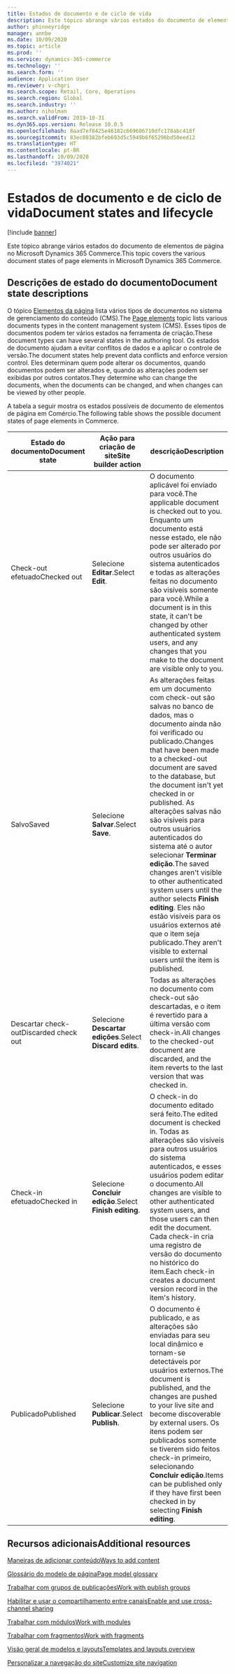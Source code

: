 ```yaml
---
title: Estados de documento e de ciclo de vida
description: Este tópico abrange vários estados do documento de elementos de página no Microsoft Dynamics 365 Commerce.
author: phinneyridge
manager: annbe
ms.date: 10/09/2020
ms.topic: article
ms.prod: ''
ms.service: dynamics-365-commerce
ms.technology: ''
ms.search.form: ''
audience: Application User
ms.reviewer: v-chgri
ms.search.scope: Retail, Core, Operations
ms.search.region: Global
ms.search.industry: ''
ms.author: niholman
ms.search.validFrom: 2019-10-31
ms.dyn365.ops.version: Release 10.0.5
ms.openlocfilehash: 8aad7ef8425e46182c669686710dfc178abc418f
ms.sourcegitcommit: 83ec80382bfeb693d5c5949b6f65296bd50eed12
ms.translationtype: HT
ms.contentlocale: pt-BR
ms.lasthandoff: 10/09/2020
ms.locfileid: "3974021"
---
```

# <a name="document-states-and-lifecycle"></a><span data-ttu-id="d817c-103">Estados de documento e de ciclo de vida</span><span class="sxs-lookup"><span data-stu-id="d817c-103">Document states and lifecycle</span></span>

[!include [banner](includes/banner.md)]

<span data-ttu-id="d817c-104">Este tópico abrange vários estados do documento de elementos de página no Microsoft Dynamics 365 Commerce.</span><span class="sxs-lookup"><span data-stu-id="d817c-104">This topic covers the various document states of page elements in Microsoft Dynamics 365 Commerce.</span></span>

## <a name="document-state-descriptions"></a><span data-ttu-id="d817c-105">Descrições de estado do documento</span><span class="sxs-lookup"><span data-stu-id="d817c-105">Document state descriptions</span></span>

<span data-ttu-id="d817c-106">O tópico [Elementos da página](page-elements-overview.md) lista vários tipos de documentos no sistema de gerenciamento do conteúdo (CMS).</span><span class="sxs-lookup"><span data-stu-id="d817c-106">The [Page elements](page-elements-overview.md) topic lists various documents types in the content management system (CMS).</span></span> <span data-ttu-id="d817c-107">Esses tipos de documentos podem ter vários estados na ferramenta de criação.</span><span class="sxs-lookup"><span data-stu-id="d817c-107">These document types can have several states in the authoring tool.</span></span> <span data-ttu-id="d817c-108">Os estados de documento ajudam a evitar conflitos de dados e a aplicar o controle de versão.</span><span class="sxs-lookup"><span data-stu-id="d817c-108">The document states help prevent data conflicts and enforce version control.</span></span> <span data-ttu-id="d817c-109">Eles determinam quem pode alterar os documentos, quando documentos podem ser alterados e, quando as alterações podem ser exibidas por outros contatos.</span><span class="sxs-lookup"><span data-stu-id="d817c-109">They determine who can change the documents, when the documents can be changed, and when changes can be viewed by other people.</span></span>

<span data-ttu-id="d817c-110">A tabela a seguir mostra os estados possíveis de documento de elementos de página em Comércio.</span><span class="sxs-lookup"><span data-stu-id="d817c-110">The following table shows the possible document states of page elements in Commerce.</span></span>

| <span data-ttu-id="d817c-111">Estado do documento</span><span class="sxs-lookup"><span data-stu-id="d817c-111">Document state</span></span>      | <span data-ttu-id="d817c-112">Ação para criação de site</span><span class="sxs-lookup"><span data-stu-id="d817c-112">Site builder action</span></span>        | <span data-ttu-id="d817c-113">descrição</span><span class="sxs-lookup"><span data-stu-id="d817c-113">Description</span></span>                                                  |
| ------------------- | -------------------------- | ------------------------------------------------------------ |
| <span data-ttu-id="d817c-114">Check-out efetuado</span><span class="sxs-lookup"><span data-stu-id="d817c-114">Checked out</span></span>         | <span data-ttu-id="d817c-115">Selecione **Editar**.</span><span class="sxs-lookup"><span data-stu-id="d817c-115">Select **Edit**.</span></span>           | <span data-ttu-id="d817c-116">O documento aplicável foi enviado para você.</span><span class="sxs-lookup"><span data-stu-id="d817c-116">The applicable document is checked out to you.</span></span> <span data-ttu-id="d817c-117">Enquanto um documento está nesse estado, ele não pode ser alterado por outros usuários do sistema autenticados e todas as alterações feitas no documento são visíveis somente para você.</span><span class="sxs-lookup"><span data-stu-id="d817c-117">While a document is in this state, it can't be changed by other authenticated system users, and any changes that you make to the document are visible only to you.</span></span> |
| <span data-ttu-id="d817c-118">Salvo</span><span class="sxs-lookup"><span data-stu-id="d817c-118">Saved</span></span>               | <span data-ttu-id="d817c-119">Selecione **Salvar**.</span><span class="sxs-lookup"><span data-stu-id="d817c-119">Select **Save**.</span></span>           | <span data-ttu-id="d817c-120">As alterações feitas em um documento com check-out são salvas no banco de dados, mas o documento ainda não foi verificado ou publicado.</span><span class="sxs-lookup"><span data-stu-id="d817c-120">Changes that have been made to a checked-out document are saved to the database, but the document isn't yet checked in or published.</span></span> <span data-ttu-id="d817c-121">As alterações salvas não são visíveis para outros usuários autenticados do sistema até o autor selecionar **Terminar edição**.</span><span class="sxs-lookup"><span data-stu-id="d817c-121">The saved changes aren't visible to other authenticated system users until the author selects **Finish editing**.</span></span> <span data-ttu-id="d817c-122">Eles não estão visíveis para os usuários externos até que o item seja publicado.</span><span class="sxs-lookup"><span data-stu-id="d817c-122">They aren't visible to external users until the item is published.</span></span> |
| <span data-ttu-id="d817c-123">Descartar check-out</span><span class="sxs-lookup"><span data-stu-id="d817c-123">Discarded check out</span></span> | <span data-ttu-id="d817c-124">Selecione **Descartar edições**.</span><span class="sxs-lookup"><span data-stu-id="d817c-124">Select **Discard edits**.</span></span>  | <span data-ttu-id="d817c-125">Todas as alterações no documento com check-out são descartadas, e o item é revertido para a última versão com check-in.</span><span class="sxs-lookup"><span data-stu-id="d817c-125">All changes to the checked-out document are discarded, and the item reverts to the last version that was checked in.</span></span> |
| <span data-ttu-id="d817c-126">Check-in efetuado</span><span class="sxs-lookup"><span data-stu-id="d817c-126">Checked in</span></span>          | <span data-ttu-id="d817c-127">Selecione **Concluir edição**.</span><span class="sxs-lookup"><span data-stu-id="d817c-127">Select **Finish editing**.</span></span> | <span data-ttu-id="d817c-128">O check-in do documento editado será feito.</span><span class="sxs-lookup"><span data-stu-id="d817c-128">The edited document is checked in.</span></span> <span data-ttu-id="d817c-129">Todas as alterações são visíveis para outros usuários do sistema autenticados, e esses usuários podem editar o documento.</span><span class="sxs-lookup"><span data-stu-id="d817c-129">All changes are visible to other authenticated system users, and those users can then edit the document.</span></span> <span data-ttu-id="d817c-130">Cada check-in cria uma registro de versão do documento no histórico do item.</span><span class="sxs-lookup"><span data-stu-id="d817c-130">Each check-in creates a document version record in the item's history.</span></span> |
| <span data-ttu-id="d817c-131">Publicado</span><span class="sxs-lookup"><span data-stu-id="d817c-131">Published</span></span>           | <span data-ttu-id="d817c-132">Selecione **Publicar**.</span><span class="sxs-lookup"><span data-stu-id="d817c-132">Select **Publish**.</span></span>        | <span data-ttu-id="d817c-133">O documento é publicado, e as alterações são enviadas para seu local dinâmico e tornam-se detectáveis por usuários externos.</span><span class="sxs-lookup"><span data-stu-id="d817c-133">The document is published, and the changes are pushed to your live site and become discoverable by external users.</span></span> <span data-ttu-id="d817c-134">Os itens podem ser publicados somente se tiverem sido feitos check-in primeiro, selecionando **Concluir edição**.</span><span class="sxs-lookup"><span data-stu-id="d817c-134">Items can be published only if they have first been checked in by selecting **Finish editing**.</span></span> |

## <a name="additional-resources"></a><span data-ttu-id="d817c-135">Recursos adicionais</span><span class="sxs-lookup"><span data-stu-id="d817c-135">Additional resources</span></span>

[<span data-ttu-id="d817c-136">Maneiras de adicionar conteúdo</span><span class="sxs-lookup"><span data-stu-id="d817c-136">Ways to add content</span></span>](add-manage-content.md)

[<span data-ttu-id="d817c-137">Glossário do modelo de página</span><span class="sxs-lookup"><span data-stu-id="d817c-137">Page model glossary</span></span>](page-elements-overview.md)

[<span data-ttu-id="d817c-138">Trabalhar com grupos de publicações</span><span class="sxs-lookup"><span data-stu-id="d817c-138">Work with publish groups</span></span>](publish-groups.md)

[<span data-ttu-id="d817c-139">Habilitar e usar o compartilhamento entre canais</span><span class="sxs-lookup"><span data-stu-id="d817c-139">Enable and use cross-channel sharing</span></span>](cross-channel-sharing.md)

[<span data-ttu-id="d817c-140">Trabalhar com módulos</span><span class="sxs-lookup"><span data-stu-id="d817c-140">Work with modules</span></span>](work-with-modules.md)

[<span data-ttu-id="d817c-141">Trabalhar com fragmentos</span><span class="sxs-lookup"><span data-stu-id="d817c-141">Work with fragments</span></span>](work-with-fragments.md)

[<span data-ttu-id="d817c-142">Visão geral de modelos e layouts</span><span class="sxs-lookup"><span data-stu-id="d817c-142">Templates and layouts overview</span></span>](templates-layouts-overview.md)

[<span data-ttu-id="d817c-143">Personalizar a navegação do site</span><span class="sxs-lookup"><span data-stu-id="d817c-143">Customize site navigation</span></span>](customize-site-navigation.md)
